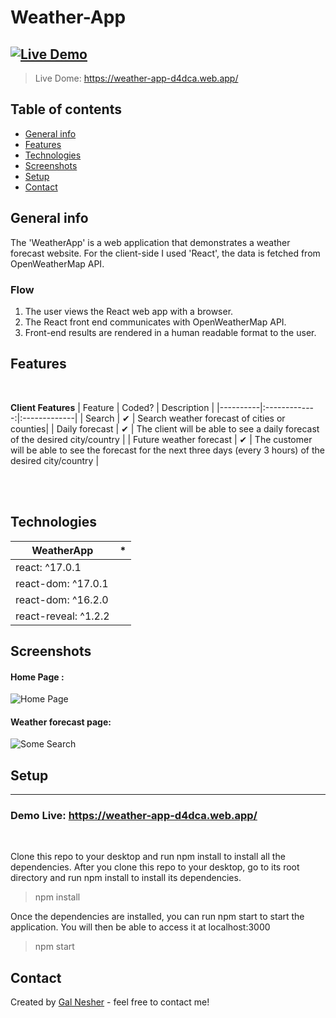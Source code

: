 # Weather-App
[![Live Demo](https://img.shields.io/badge/demo-online-green.svg)](https://weather-app-d4dca.web.app/)
---

> Live Dome:  https://weather-app-d4dca.web.app/

## Table of contents
* [General info](#general-info)
* [Features](#features)
* [Technologies](#technologies)
* [Screenshots](#screenshots)
* [Setup](#setup)
* [Contact](#contact)


## General info
The 'WeatherApp' is a web application that demonstrates a weather forecast website.
For the client-side I used 'React', the data is fetched from OpenWeatherMap API.

### Flow
1. The user views the React web app with a browser.
2. The React front end communicates with OpenWeatherMap API.
7. Front-end results are rendered in a human readable format to the user.


## Features
<br>

<b>Client Features</b>
| Feature  |  Coded?       | Description  |
|----------|:-------------:|:-------------|
| Search | &#10004; | Search weather forecast of cities or counties|
| Daily forecast | &#10004; | The client will be able to see a daily forecast of the desired city/country |
| Future weather forecast | &#10004; | The customer will be able to see the forecast for the next three days (every 3 hours) of the desired city/country |



<br>

<br>


## Technologies
WeatherApp | *
--- | ---
react: ^17.0.1|
react-dom: ^17.0.1|
react-dom: ^16.2.0 |
react-reveal: ^1.2.2| 


## Screenshots
#### Home Page :
![Home Page](src/Images/Assets/weatherApp-Home.png)

#### Weather forecast page:
![Some Search](src/Images/Assets/weatherApp-Holon.png)




## Setup
---
### Demo Live: https://weather-app-d4dca.web.app/
<br>

Clone this repo to your desktop and run npm install to install all the dependencies.
After you clone this repo to your desktop, go to its root directory and run npm install to install its dependencies.

>npm install<br>

Once the dependencies are installed, you can run npm start to start the application. You will then be able to access it at localhost:3000
>npm start


## Contact
Created by [Gal Nesher](https://www.linkedin.com/in/gal-nesher-153a881a3/) - feel free to contact me!
